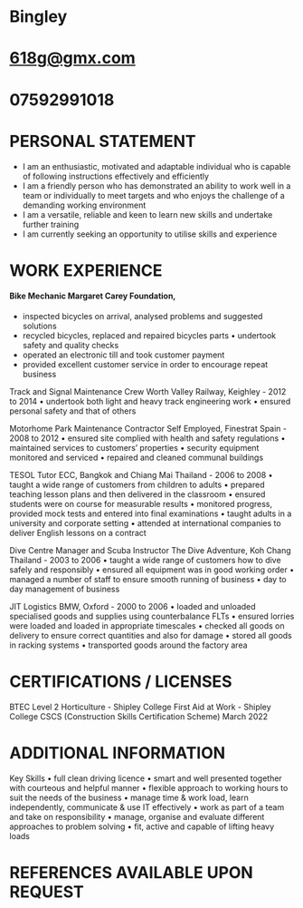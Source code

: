 # Bingley 
# 618g@gmx.com 
# 07592991018

# PERSONAL STATEMENT 
* I am an enthusiastic, motivated and adaptable individual who is capable of following instructions effectively and efficiently
*  I am a friendly person who has demonstrated an ability to work well in a team or individually to meet targets and who enjoys the challenge of a demanding working environment 
*  I am a versatile, reliable and keen to learn new skills and undertake further training 
*  I am currently seeking an opportunity to utilise skills and experience

# WORK EXPERIENCE
####  Bike Mechanic Margaret Carey Foundation, 

* inspected bicycles on arrival, analysed problems and suggested solutions 
* recycled bicycles, replaced and repaired bicycles parts • undertook safety and quality checks 
* operated an electronic till and took customer payment 
* provided excellent customer service in order to encourage repeat business

Track and Signal Maintenance Crew Worth Valley Railway, Keighley - 2012 to 2014 • undertook both light and heavy track engineering work • ensured personal safety and that of others

Motorhome Park Maintenance Contractor Self Employed, Finestrat Spain - 2008 to 2012 • ensured site complied with health and safety regulations • maintained services to customers’ properties • security equipment monitored and serviced • repaired and cleaned communal buildings

TESOL Tutor ECC, Bangkok and Chiang Mai Thailand - 2006 to 2008 • taught a wide range of customers from children to adults • prepared teaching lesson plans and then delivered in the classroom • ensured students were on course for measurable results • monitored progress, provided mock tests and entered into final examinations • taught adults in a university and corporate setting • attended at international companies to deliver English lessons on a contract

Dive Centre Manager and Scuba Instructor The Dive Adventure, Koh Chang Thailand - 2003 to 2006 • taught a wide range of customers how to dive safely and responsibly • ensured all equipment was in good working order • managed a number of staff to ensure smooth running of business • day to day management of business

JIT Logistics BMW, Oxford - 2000 to 2006 • loaded and unloaded specialised goods and supplies using counterbalance FLTs • ensured lorries were loaded and loaded in appropriate timescales • checked all goods on delivery to ensure correct quantities and also for damage • stored all goods in racking systems • transported goods around the factory area

# CERTIFICATIONS / LICENSES
BTEC Level 2 Horticulture - Shipley College First Aid at Work - Shipley College CSCS (Construction Skills Certification Scheme) March 2022

# ADDITIONAL INFORMATION
Key Skills • full clean driving licence • smart and well presented together with courteous and helpful manner • flexible approach to working hours to suit the needs of the business • manage time & work load, learn independently, communicate & use IT effectively • work as part of a team and take on responsibility • manage, organise and evaluate different approaches to problem solving • fit, active and capable of lifting heavy loads

# REFERENCES AVAILABLE UPON REQUEST
